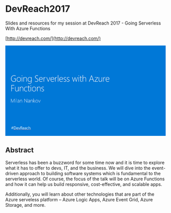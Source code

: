 # DevReach2017
Slides and resources for my session at DevReach 2017 - Going Serverless With Azure Functions

[http://devreach.com/](http://devreach.com/)

![topic image](./title.png "Topic")

## Abstract

Serverless has been a buzzword for some time now and it is time to explore what it has to offer to devs, IT, and the business. We will dive into the event-driven approach to building software systems which is fundamental to the serverless world. Of course, the focus of the talk will be on Azure Functions and how it can help us build responsive, cost-effective, and scalable apps. 

Additionally, you will learn about other technologies that are part of the Azure serveless platform – Azure Logic Apps, Azure Event Grid, Azure Storage, and more.  
